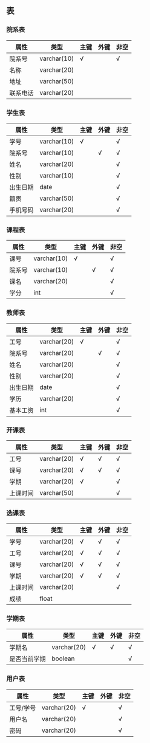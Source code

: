 ## 表

### 院系表

| 属性     | 类型        | 主键 | 外键 | 非空 |
| -------- | ----------- | ---- | ---- | ---- |
| 院系号   | varchar(10) | √    |      | √    |
| 名称     | varchar(20) |
| 地址     | varchar(50) |
| 联系电话 | varchar(20) |

### 学生表

| 属性     | 类型        | 主键 | 外键 | 非空 |
| -------- | ----------- | ---- | ---- | ---- |
| 学号     | varchar(10) | √    |      | √    |
| 院系号   | varchar(10) |      | √    |√|
| 姓名     | varchar(20) |||√|
| 性别     | varchar(10) |||√|
| 出生日期 | date        |||√|
| 籍贯     | varchar(50) |||√|
| 手机号码 | varchar(20) |||√|

### 课程表

| 属性   | 类型        | 主键 | 外键 | 非空 |
| ------ | ----------- | ---- | ---- | ---- |
| 课号   | varchar(10) | √    |      | √    |
| 院系号 | varchar(10) |      | √    |√|
| 课名   | varchar(20) |||√|
| 学分   | int         |||√|

### 教师表

| 属性     | 类型        | 主键 | 外键 | 非空 |
| -------- | ----------- | ---- | ---- | ---- |
| 工号     | varchar(20) | √    |      | √    |
| 院系号   | varchar(20) |      | √    |√|
| 姓名     | varchar(20) |||√|
| 性别     | varchar(20) |||√|
| 出生日期 | date        |||√|
| 学历     | varchar(20) |||√|
| 基本工资 | int         |||√|

### 开课表

| 属性     | 类型        | 主键 | 外键 | 非空 |
| -------- | ----------- | ---- | ---- | ---- |
| 工号     | varchar(20) | √    | √    | √    |
| 课号     | varchar(20) | √    | √    | √    |
| 学期     | varchar(20) | √    |      | √    |
| 上课时间 | varchar(50) |||√|

### 选课表

| 属性     | 类型        | 主键 | 外键 | 非空 |
| -------- | ----------- | ---- | ---- | ---- |
| 学号     | varchar(20) | √    | √    | √    |
| 工号     | varchar(20) | √    | √    | √    |
| 课号     | varchar(20) | √    | √    | √    |
| 学期     | varchar(20) | √    | √    | √    |
| 上课时间 | varchar(20) |||√|
| 成绩 | float       ||||

### 学期表

| 属性         | 类型        | 主键 | 外键 | 非空 |
| ------------ | ----------- | ---- | ---- | ---- |
| 学期名       | varchar(20) | √    | √    | √    |
| 是否当前学期 | boolean     |      |      | √    |

### 用户表

| 属性      | 类型        | 主键 | 外键 | 非空 |
| --------- | ----------- | ---- | ---- | ---- |
| 工号/学号 | varchar(20) | √    |      | √    |
| 用户名    | varchar(20) |      |      | √    |
| 密码      | varchar(20) |      |      | √    |

